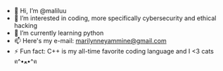 - 👋 Hi, I’m @maliluu
- 👀 I’m interested in coding, more specifically cybersecurity and ethical hacking
- 🌱 I’m currently learning python
- 📫 Here's my e-mail: marilynneyammine@gmail.com
- ⚡ Fun fact: C++ is my all-time favorite coding language and I <3 cats ฅ^•ﻌ•^ฅ
